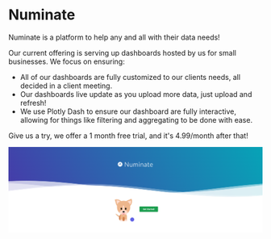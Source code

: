 # Numinate

Numinate is a platform to help any and all with their data needs!

Our current offering is serving up dashboards hosted by us for small businesses. We focus on ensuring:

* All of our dashboards are fully customized to our clients needs, all decided in a client meeting.
* Our dashboards live update as you upload more data, just upload and refresh!
* We use Plotly Dash to ensure our dashboard are fully interactive, allowing for things like filtering and aggregating to be done with ease.

Give us a try, we offer a 1 month free trial, and it's 4.99/month after that!

![Screenshot from website](frontend/static/images/site-screenshot.png "Screenshot from website")
